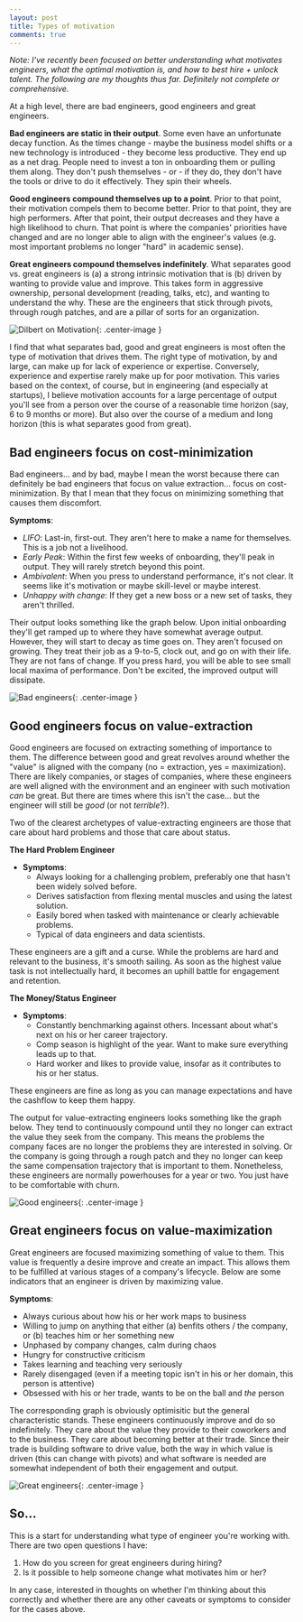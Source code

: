 ```yaml
---
layout: post
title: Types of motivation
comments: true
---
```


*Note: I've recently been focused on better understanding what motivates engineers, what the optimal motivation is, and 
how to best hire + unlock talent. The following are my thoughts thus far. Definitely not complete or comprehensive.*

At a high level, there are bad engineers, good engineers and great engineers. 

**Bad engineers are static in their output**. Some even have an unfortunate decay function. As the times change - 
maybe the business model shifts or a new technology is introduced - they become less productive. They end up as a net
drag. People need to invest a ton in onboarding them or pulling them along. They don't push themselves - or - if they do,
they don't have the tools or drive to do it effectively. They spin their wheels.

**Good engineers compound themselves up to a point**. Prior to that point, their motivation compels them to become better. 
Prior to that point, they are high performers. After that point, their output decreases and they have a high likelihood
to churn. That point is where the companies' priorities have changed and are no longer able to align with the engineer's values
(e.g. most important problems no longer "hard" in academic sense).

**Great engineers compound themselves indefinitely**. What separates good vs. great engineers is (a) a strong intrinsic motivation
that is (b) driven by wanting to provide value and improve. This takes form in aggressive ownership, 
personal development (reading, talks, etc), and wanting to understand the why. These are the engineers that stick through
pivots, through rough patches, and are a pillar of sorts for an organization.

![Dilbert on Motivation](/assets/motivation.jpg){: .center-image }

I find that what separates bad, good and great engineers is most often the type of motivation that drives them. 
The right type of motivation, by and large, can make up for lack of experience or expertise. Conversely, experience 
and expertise rarely make up for poor motivation. This varies based on the context, of course, but in engineering (and
especially at startups), I believe motivation accounts for a large percentage of output you'll see from a person over 
the course of a reasonable time horizon (say, 6 to 9 months or more). But also over the course of a medium and long horizon
(this is what separates good from great).

## Bad engineers focus on cost-minimization

Bad engineers... and by bad, maybe I mean the worst because there can definitely be bad engineers that focus on
value extraction... focus on cost-minimization. By that I mean that they focus on minimizing something that
causes them discomfort.

**Symptoms**:
- _LIFO_: Last-in, first-out. They aren't here to make a name for themselves. This is a job not a livelihood.
- _Early Peak_: Within the first few weeks of onboarding, they'll peak in output. They will rarely stretch beyond this point.
- _Ambivalent_: When you press to understand performance, it's not clear. It seems like it's motivation or maybe skill-level or maybe interest.
- _Unhappy with change_: If they get a new boss or a new set of tasks, they aren't thrilled.

Their output looks something like the graph below. Upon initial onboarding they'll get ramped up to where they have 
somewhat average output. However, they will start to decay as time goes on. They aren't focused on growing. They
treat their job as a 9-to-5, clock out, and go on with their life. They are not fans of change. If you press hard, you
will be able to see small local maxima of performance. Don't be excited, the improved output will dissipate.

![Bad engineers](/assets/bad.png){: .center-image }

## Good engineers focus on value-extraction

Good engineers are focused on extracting something of importance to them. The difference between good and great revolves
around whether the "value" is aligned with the company (no = extraction, yes = maximization). There are likely companies,
or stages of companies, where these engineers are well aligned with the environment and an engineer with such motivation _can_
be great. But there are times where this isn't the case... but the engineer will still be _good_ (or not _terrible_?).

Two of the clearest archetypes of value-extracting engineers are those that care about hard problems and those that care
about status.

**The Hard Problem Engineer**    
  - **Symptoms**:
    - Always looking for a challenging problem, preferably one that hasn't been widely solved before.
    - Derives satisfaction from flexing mental muscles and using the latest solution.
    - Easily bored when tasked with maintenance or clearly achievable problems.
    - Typical of data engineers and data scientists.
    
  These engineers are a gift and a curse. While the problems are hard and relevant to the business, it's smooth
  sailing. As soon as the highest value task is not intellectually hard, it becomes an uphill battle for engagement
  and retention.

**The Money/Status Engineer**
  - **Symptoms**:
    - Constantly benchmarking against others. Incessant about what's next on his or her career trajectory.
    - Comp season is highlight of the year. Want to make sure everything leads up to that.
    - Hard worker and likes to provide value, insofar as it contributes to his or her status.
    
  These engineers are fine as long as you can manage expectations and have the cashflow to keep them happy.
  
The output for value-extracting engineers looks something like the graph below. They tend to continuously compound until
they no longer can extract the value they seek from the company. This means the problems the company faces are no longer the problems
they are interested in solving. Or the company is going through a rough patch and they no longer can keep the same 
compensation trajectory that is important to them. Nonetheless, these engineers are normally powerhouses for a year or
two. You just have to be comfortable with churn.

![Good engineers](/assets/good.png){: .center-image }

## Great engineers focus on value-maximization

Great engineers are focused maximizing something of value to them. This value is frequently a desire improve and create an
impact. This allows them to be fulfilled at various stages of a company's lifecycle. Below are some indicators that an 
engineer is driven by maximizing value.

**Symptoms**:
- Always curious about how his or her work maps to business
- Willing to jump on anything that either (a) benfits others / the company, or (b) teaches him or her something new
- Unphased by company changes, calm during chaos
- Hungry for constructive criticism
- Takes learning and teaching very seriously
- Rarely disengaged (even if a meeting topic isn't in his or her domain, this person is attentive)
- Obsessed with his or her trade, wants to be on the ball and _the_ person

The corresponding graph is obviously optimisitic but the general characteristic stands. These engineers continuously improve and
do so indefinitely. They care about the value they provide to their coworkers and to the business. They care about
becoming better at their trade. Since their trade is building software to drive value, both the way in which value is 
driven (this can change with pivots) and what software is needed are somewhat independent of both their engagement and
output.

![Great engineers](/assets/great.png){: .center-image }

## So...

This is a start for understanding what type of engineer you're working with. There are two open questions I have: 
1. How do you screen for great engineers during hiring? 
2. Is it possible to help someone change what motivates him or her?

In any case, interested in thoughts on whether I'm thinking about this correctly and whether there are any other caveats
or symptoms to consider for the cases above.
